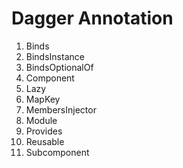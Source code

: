 # Dagger Annotation
1. Binds
2. BindsInstance
3. BindsOptionalOf
4. Component
5. Lazy
6. MapKey
7. MembersInjector
8. Module
9. Provides
10. Reusable
11. Subcomponent
